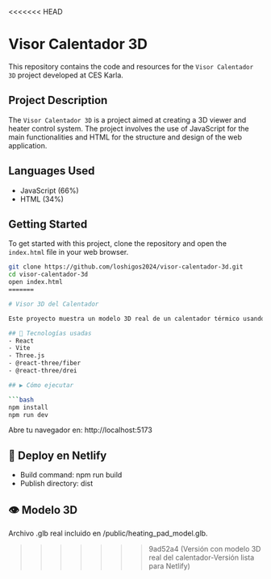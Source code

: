 <<<<<<< HEAD
# Visor Calentador 3D

This repository contains the code and resources for the `Visor Calentador 3D` project developed at CES Karla.

## Project Description

The `Visor Calentador 3D` is a project aimed at creating a 3D viewer and heater control system. The project involves the use of JavaScript for the main functionalities and HTML for the structure and design of the web application.

## Languages Used

- JavaScript (66%)
- HTML (34%)

## Getting Started

To get started with this project, clone the repository and open the `index.html` file in your web browser.

```sh
git clone https://github.com/loshigos2024/visor-calentador-3d.git
cd visor-calentador-3d
open index.html
=======

# Visor 3D del Calentador

Este proyecto muestra un modelo 3D real de un calentador térmico usando React y Three.js.

## 🔧 Tecnologías usadas
- React
- Vite
- Three.js
- @react-three/fiber
- @react-three/drei

## ▶️ Cómo ejecutar

```bash
npm install
npm run dev
```

Abre tu navegador en: http://localhost:5173

## 🚀 Deploy en Netlify

- Build command: npm run build
- Publish directory: dist

## 👁 Modelo 3D

Archivo .glb real incluido en /public/heating_pad_model.glb.
>>>>>>> 9ad52a4 (Versión con modelo 3D real del calentador-Versión lista para Netlify)
